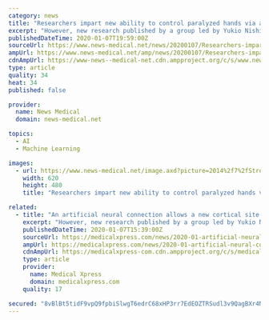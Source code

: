 ```yaml
---
category: news
title: "Researchers impart new ability to control paralyzed hands via artificial neural connection"
excerpt: "However, new research published by a group led by Yukio Nishimura, the project leader of the Neural Prosthesis Project, Tokyo Metropolitan Institute of Medical Science showed that an artificial neural connection (ANC ... use of an ANC will enhance the activity of spared neural networks and facilitate functional recovery so that patients ..."
publishedDateTime: 2020-01-07T19:59:00Z
sourceUrl: https://www.news-medical.net/news/20200107/Researchers-impart-new-ability-to-control-paralyzed-hands-via-artificial-neural-connection.aspx
ampUrl: https://www.news-medical.net/amp/news/20200107/Researchers-impart-new-ability-to-control-paralyzed-hands-via-artificial-neural-connection.aspx
cdnAmpUrl: https://www-news--medical-net.cdn.ampproject.org/c/s/www.news-medical.net/amp/news/20200107/Researchers-impart-new-ability-to-control-paralyzed-hands-via-artificial-neural-connection.aspx
type: article
quality: 34
heat: 34
published: false

provider:
  name: News Medical
  domain: news-medical.net

topics:
  - AI
  - Machine Learning

images:
  - url: https://www.news-medical.net/image.axd?picture=2014%2f7%2fStroke-620x480.jpg
    width: 620
    height: 480
    title: "Researchers impart new ability to control paralyzed hands via artificial neural connection"

related:
  - title: "An artificial neural connection allows a new cortical site to control hand movements"
    excerpt: "However, new research published by a group led by Yukio Nishimura, the project leader of the Neural Prosthesis Project, Tokyo Metropolitan Institute of Medical Science, showed that an artificial neural connection (ANC ... use of an ANC will enhance the activity of spared neural networks and facilitate functional recovery so that patients ..."
    publishedDateTime: 2020-01-07T15:39:00Z
    sourceUrl: https://medicalxpress.com/news/2020-01-artificial-neural-cortical-site-movements.html
    ampUrl: https://medicalxpress.com/news/2020-01-artificial-neural-cortical-site-movements.amp
    cdnAmpUrl: https://medicalxpress-com.cdn.ampproject.org/c/s/medicalxpress.com/news/2020-01-artificial-neural-cortical-site-movements.amp
    type: article
    provider:
      name: Medical Xpress
      domain: medicalxpress.com
    quality: 17

secured: "8vBlBt5tidF9vpQ9fpbiSlwgT6edrC68xHP3rr7EdEOZTRSudl3v9QagBXr4NzMEKdWCt1AyTuVAUO9QF8rbK2YJUN04G9p1nZRh7NUfd1ZGoCgwJEJn5HeTp1mviiSQWUl0oRztE6jf9vGZkqkYarShHkLLYXGOrUNonJ5SiRPGrxZVFUmmr4TIfkEfVkbrcv/sAZtCZ1rjXbg9jKkI5FmUKTdvP1X3Lp/jEPNmm56lpSo2weie/LuyIpq4y4gIUbbDbUgkkxiYeAHIt53X3s94pFiKEwI9Z1tnUQw9geE=;g9RVcQm0RCivV3RaBzsSsw=="
---
```



